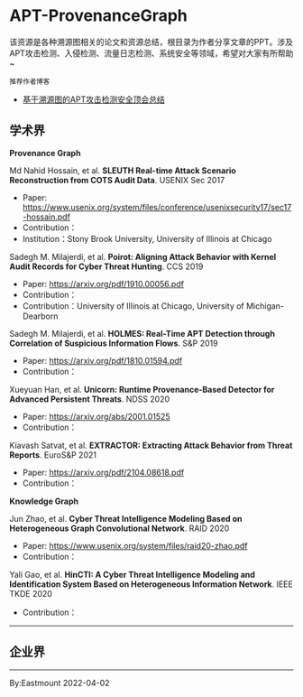 # APT-ProvenanceGraph
该资源是各种溯源图相关的论文和资源总结，根目录为作者分享文章的PPT。涉及APT攻击检测、入侵检测、流量日志检测、系统安全等领域，希望对大家有所帮助~


`推荐作者博客`
- [基于溯源图的APT攻击检测安全顶会总结](https://blog.csdn.net/Eastmount/article/details/120555733)


## 学术界

**Provenance Graph**

Md Nahid Hossain, et al. **SLEUTH Real-time Attack Scenario Reconstruction from COTS Audit Data**. USENIX Sec 2017
- Paper: https://www.usenix.org/system/files/conference/usenixsecurity17/sec17-hossain.pdf
- Contribution：
- Institution：Stony Brook University, University of Illinois at Chicago

Sadegh M. Milajerdi, et al. **Poirot: Aligning Attack Behavior with Kernel Audit Records for Cyber Threat Hunting**. CCS 2019
- Paper: https://arxiv.org/pdf/1910.00056.pdf
- Contribution：
- Contribution：University of Illinois at Chicago, University of Michigan-Dearborn

Sadegh M. Milajerdi, et al. **HOLMES: Real-Time APT Detection through Correlation of Suspicious Information Flows**. S&P 2019
- Paper: https://arxiv.org/pdf/1810.01594.pdf
- Contribution：

Xueyuan Han, et al. **Unicorn: Runtime Provenance-Based Detector for Advanced Persistent Threats**. NDSS 2020
- Paper: https://arxiv.org/abs/2001.01525
- Contribution：

Kiavash Satvat, et al. **EXTRACTOR: Extracting Attack Behavior from Threat Reports**. EuroS&P 2021
- Paper: https://arxiv.org/pdf/2104.08618.pdf
- Contribution：



**Knowledge Graph**

Jun Zhao, et al. **Cyber Threat Intelligence Modeling Based on Heterogeneous Graph Convolutional Network**. RAID 2020
- Paper: https://www.usenix.org/system/files/raid20-zhao.pdf
- Contribution：

Yali Gao, et al. **HinCTI: A Cyber Threat Intelligence Modeling and Identification System Based on Heterogeneous Information Network**. IEEE TKDE 2020
- Contribution：

---

## 企业界



---

By:Eastmount 2022-04-02
